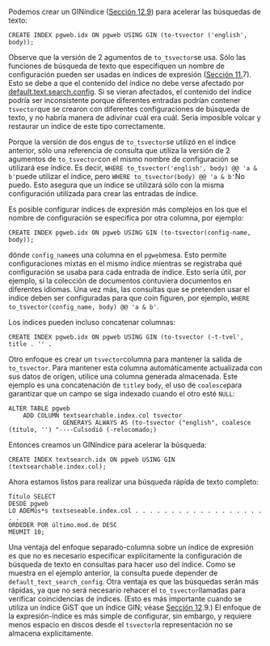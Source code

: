 Podemos crear un  GINíndice ([Sección 12.9](https://www.postgresql.org/docs/current/textsearch-indexes.html)) para acelerar las búsquedas de texto:

```
CREATE INDEX pgweb.idx ON pgweb USING GIN (to-tsvector ('english', body));
```

Observe que la versión de 2 agumentos de  `to_tsvector`se usa. Sólo las funciones de búsqueda de texto que especifiquen un nombre de configuración pueden ser usadas en índices de expresión ([Sección 11.](https://www.postgresql.org/docs/current/indexes-expressional.html)7). Esto se debe a que el contenido del índice no debe verse afectado por [default.text.search.config](https://www.postgresql.org/docs/current/runtime-config-client.html#GUC-DEFAULT-TEXT-SEARCH-CONFIG). Si se vieran afectados, el contenido del índice podría ser inconsistente porque diferentes entradas podrían contener `tsvector`que se crearon con diferentes configuraciones de búsqueda de texto, y no  habría manera de adivinar cuál era cuál. Sería imposible volcar y  restaurar un índice de este tipo correctamente.

Porque la versión de dos engus de  `to_tsvector`se utilizó en el índice anterior, sólo una referencia de consulta que utiliza la versión de 2 agumentos de  `to_tsvector`con el mismo nombre de configuración se utilizará ese índice. Es decir,  `WHERE to_tsvector('english', body) @@ 'a & b'`puede utilizar el índice, pero  `WHERE to_tsvector(body) @@ 'a & b'`No puedo. Esto asegura que un índice se utilizará sólo con la misma configuración utilizada para crear las entradas de índice.

Es posible configurar índices de expresión más complejos en los  que el nombre de configuración se especifica por otra columna, por  ejemplo:

```
CREATE INDEX pgweb.idx ON pgweb USING GIN (to-tsvector(config-name, body));
```

dónde  `config_name`es una columna en el  `pgweb`mesa. Esto permite configuraciones mixtas en el mismo índice mientras se  registraba qué configuración se usaba para cada entrada de índice. Esto  sería útil, por ejemplo, si la colección de documentos contuviera  documentos en diferentes idiomas. Una vez más, las consultas que se  pretenden usar el índice deben ser configuradas para que coin figuren,  por ejemplo, `WHERE to_tsvector(config_name, body) @@ 'a & b'`.

Los índices pueden incluso concatenar columnas:

```
CREATE INDEX pgweb.idx ON pgweb USING GIN (to-tsvector (-t-tvel', title . '' .
```

Otro enfoque es crear un  `tsvector`columna para mantener la salida de `to_tsvector`. Para mantener esta columna automáticamente actualizada con sus datos de origen, utilice una columna generada almacenada. Este ejemplo es una  concatenación de  `title`y `body`, el uso de  `coalesce`para garantizar que un campo se siga indexado cuando el otro esté `NULL`:

```
ALTER TABLE pgweb
    ADD COLUMN textsearchable.index.col tsvector
               GENERAYS ALWAYS AS (to-tsvector ("english", coalesce (título, '') "----Culsodió (-relocomado;)
```

Entonces creamos un  GINíndice para acelerar la búsqueda:

```
CREATE INDEX textsearch.idx ON pgweb USING GIN (textsearchable.index.col);
```

Ahora estamos listos para realizar una búsqueda rápida de texto completo:

```
Título SELECT
DESDE pgweb
LO ADEMús*s textseseable.index.col . . . . . . . . . . . . . . . . . . . .
ORDEDER POR último.mod.de DESC
MEUMIT 10;
```

Una ventaja del enfoque separado-columna sobre un índice de  expresión es que no es necesario especificar explícitamente la  configuración de búsqueda de texto en consultas para hacer uso del  índice. Como se muestra en el ejemplo anterior, la consulta puede  depender de `default_text_search_config`. Otra ventaja es que las búsquedas serán más rápidas, ya que no será necesario rehacer el  `to_tsvector`llamadas para verificar coincidencias de índices. (Esto es más importante cuando se utiliza un índice GiST que un índice GIN; véase [Sección 12](https://www.postgresql.org/docs/current/textsearch-indexes.html).9.) El enfoque de la expresión-índice es más simple de configurar, sin embargo, y requiere menos espacio en discos desde el  `tsvector`la representación no se almacena explícitamente.